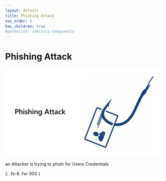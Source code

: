 ```yaml
---
layout: default
title: Phishing Attack
nav_order: 6
has_children: true
#permalink: /docs/ui-components
---
```


# Phishing Attack

![](/assets/images/scenario04/Scenario04_55.PNG "Scenario 06")

an Attacker is trying to phish for Users Credentials



{: .fs-6 .fw-300 }
